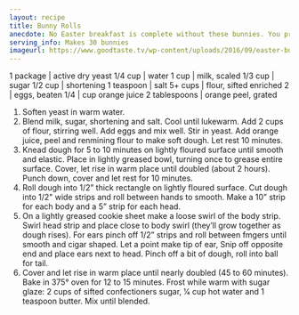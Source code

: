 ```yaml
---
layout: recipe
title: Bunny Rolls
anecdote: No Easter breakfast is complete without these bunnies. You probably all remember your mother getting up very early on Easter to make these bunnies. 
serving_info: Makes 30 bunnies
imageurl: https://www.goodtaste.tv/wp-content/uploads/2016/09/easter-bunny-rolls-recipe_large.jpg
---
```

<!-- Ingredients -->

1 package | active dry yeast
1/4 cup | water
1 cup | milk, scaled
1/3 cup | sugar
1/2 cup | shortening
1 teaspoon | salt
5+ cups | flour, sifted enriched
2 | eggs, beaten
1/4 | cup orange juice
2 tablespoons | orange peel, grated

<!-- split -->
<!-- Steps -->
1. Soften yeast in warm water.
2. Blend milk, sugar, shortening and salt. Cool until lukewarm. Add 2 cups of flour, stirring well. Add eggs and mix well. Stir in yeast. Add orange juice, peel and renmining flour to make soft dough. Let rest 10 minutes.
3. Knead dough for 5 to 10 minutes on lightly floured surface until smooth and elastic.  Place in lightly greased bowl, turning once to grease entire surface. Cover, let rise in warm place until doubled (about 2 hours). Punch down, cover and let rest for 10 minutes.
4. Roll dough into 1/2” thick rectangle on lightly floured surface. Cut dough into 1/2" wide strips and roll between hands to smooth. Make a 10” strip for each body and a 5” strip for each head.
5. On a lightly greased cookie sheet make a loose swirl of the body strip. Swirl head strip and place close to body swirl (they’ll grow together as dough rises). For ears pinch off 1/2” strips and roll between fmgers until smooth and cigar shaped. Let a point make tip of ear, Snip off opposite end and place ears next to head. Pinch off a bit of dough, roll into ball for tail.
6. Cover and let rise in warm place until nearly doubled (45 to 60 minutes). Bake in 375° oven for 12 to 15 minutes. Frost while warm with sugar glaze: 2 cups of sifted confectioners sugar, 1⁄4 cup hot water and 1 teaspoon butter. Mix until blended.
